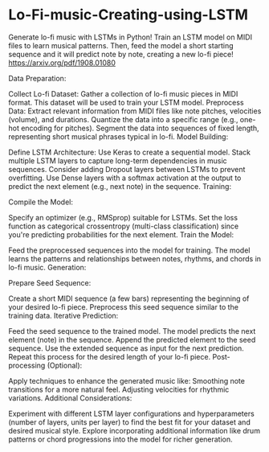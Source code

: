 # Lo-Fi-music-Creating-using-LSTM
Generate lo-fi music with LSTMs in Python! Train an LSTM model on MIDI files to learn musical patterns. Then, feed the model a short starting sequence and it will predict note by note, creating a new lo-fi piece!
https://arxiv.org/pdf/1908.01080

Data Preparation:

Collect Lo-fi Dataset: Gather a collection of lo-fi music pieces in MIDI format. This dataset will be used to train your LSTM model.
Preprocess Data:
Extract relevant information from MIDI files like note pitches, velocities (volume), and durations.
Quantize the data into a specific range (e.g., one-hot encoding for pitches).
Segment the data into sequences of fixed length, representing short musical phrases typical in lo-fi.
Model Building:

Define LSTM Architecture:
Use Keras to create a sequential model.
Stack multiple LSTM layers to capture long-term dependencies in music sequences.
Consider adding Dropout layers between LSTMs to prevent overfitting.
Use Dense layers with a softmax activation at the output to predict the next element (e.g., next note) in the sequence.
Training:

Compile the Model:

Specify an optimizer (e.g., RMSprop) suitable for LSTMs.
Set the loss function as categorical crossentropy (multi-class classification) since you're predicting probabilities for the next element.
Train the Model:

Feed the preprocessed sequences into the model for training.
The model learns the patterns and relationships between notes, rhythms, and chords in lo-fi music.
Generation:

Prepare Seed Sequence:

Create a short MIDI sequence (a few bars) representing the beginning of your desired lo-fi piece.
Preprocess this seed sequence similar to the training data.
Iterative Prediction:

Feed the seed sequence to the trained model.
The model predicts the next element (note) in the sequence.
Append the predicted element to the seed sequence.
Use the extended sequence as input for the next prediction.
Repeat this process for the desired length of your lo-fi piece.
Post-processing (Optional):

Apply techniques to enhance the generated music like:
Smoothing note transitions for a more natural feel.
Adjusting velocities for rhythmic variations.
Additional Considerations:

Experiment with different LSTM layer configurations and hyperparameters (number of layers, units per layer) to find the best fit for your dataset and desired musical style.
Explore incorporating additional information like drum patterns or chord progressions into the model for richer generation.
